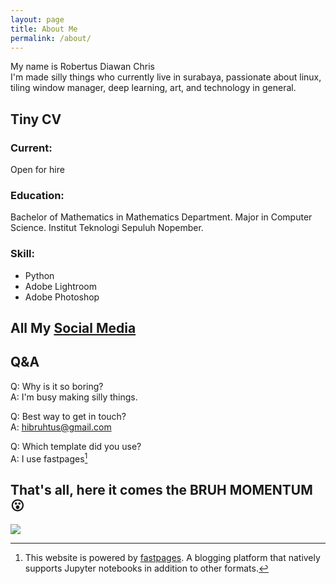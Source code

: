 ```yaml
---
layout: page
title: About Me
permalink: /about/
---
```

My name is Robertus Diawan Chris
<br>
I'm made silly things who currently live in surabaya, passionate about linux, tiling window manager, deep learning, art, and technology in general.

## Tiny CV
### Current:
Open for hire

### Education:
Bachelor of Mathematics in Mathematics Department. Major in Computer Science. Institut Teknologi Sepuluh Nopember.

### Skill:
- Python
- Adobe Lightroom
- Adobe Photoshop

## All My [Social Media](https://solo.to/bruhtus)

## Q&A
Q: Why is it so boring?
<br>
A: I'm busy making silly things.

Q: Best way to get in touch?
<br>
A: hibruhtus@gmail.com

Q: Which template did you use?
<br>
A: I use fastpages[^1]

## That's all, here it comes the BRUH MOMENTUM 😮
![]({{site.baseurl}}/images/memes/bruh-momentum.gif)

[^1]:This website is powered by [fastpages](https://github.com/fastai/fastpages). A blogging platform that natively supports Jupyter notebooks in addition to other formats.
